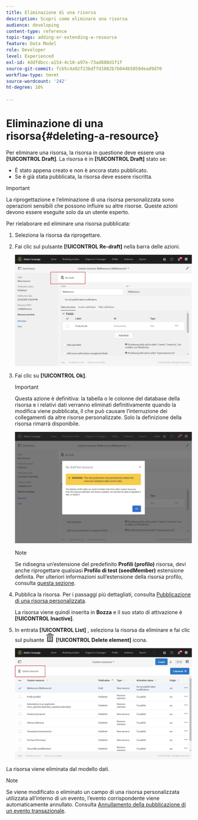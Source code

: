 ```yaml
---
title: Eliminazione di una risorsa
description: Scopri come eliminare una risorsa
audience: developing
content-type: reference
topic-tags: adding-or-extending-a-resource
feature: Data Model
role: Developer
level: Experienced
exl-id: 4ddfdbcc-a154-4c10-a97e-73ad888d1f1f
source-git-commit: fcb5c4a92f23bdffd1082b7b044b5859dead9d70
workflow-type: tm+mt
source-wordcount: '242'
ht-degree: 16%

---
```


# Eliminazione di una risorsa{#deleting-a-resource}

Per eliminare una risorsa, la risorsa in questione deve essere una **[!UICONTROL Draft]**. La risorsa è in **[!UICONTROL Draft]** stato se:

* È stato appena creato e non è ancora stato pubblicato.
* Se è già stata pubblicata, la risorsa deve essere riscritta.

>[!IMPORTANT]
>
>La riprogettazione e l’eliminazione di una risorsa personalizzata sono operazioni sensibili che possono influire su altre risorse. Queste azioni devono essere eseguite solo da un utente esperto.

Per rielaborare ed eliminare una risorsa pubblicata:

1. Seleziona la risorsa da riprogettare.
1. Fai clic sul pulsante **[!UICONTROL Re-draft]** nella barra delle azioni.

   ![](assets/schema_extension_uc26.png)

1. Fai clic su **[!UICONTROL Ok]**.

   >[!IMPORTANT]
   >
   >Questa azione è definitiva: la tabella o le colonne del database della risorsa e i relativi dati verranno eliminati definitivamente quando la modifica viene pubblicata, il che può causare l’interruzione dei collegamenti da altre risorse personalizzate. Solo la definizione della risorsa rimarrà disponibile.

   ![](assets/schema_extension_uc27.png)

   >[!NOTE]
   >
   >Se ridisegna un’estensione del predefinito **Profili (profilo)** risorsa, devi anche riprogettare qualsiasi **Profilo di test (seedMember)** estensione definita. Per ulteriori informazioni sull’estensione della risorsa profilo, consulta [questa sezione](../../developing/using/extending-the-profile-resource-with-a-new-field.md).

1. Pubblica la risorsa. Per i passaggi più dettagliati, consulta [Pubblicazione di una risorsa personalizzata](../../developing/using/updating-the-database-structure.md#publishing-a-custom-resource).

   La risorsa viene quindi inserita in **Bozza** e il suo stato di attivazione è **[!UICONTROL Inactive]**.

1. In entrata **[!UICONTROL List]** , seleziona la risorsa da eliminare e fai clic sul pulsante ![](assets/delete_darkgrey-24px.png) **[!UICONTROL Delete element]** icona.

   ![](assets/schema_extension_uc28.png)

La risorsa viene eliminata dal modello dati.

>[!NOTE]
>
>Se viene modificato o eliminato un campo di una risorsa personalizzata utilizzata all’interno di un evento, l’evento corrispondente viene automaticamente annullato. Consulta [Annullamento della pubblicazione di un evento transazionale](../../channels/using/publishing-transactional-event.md#unpublishing-an-event).
